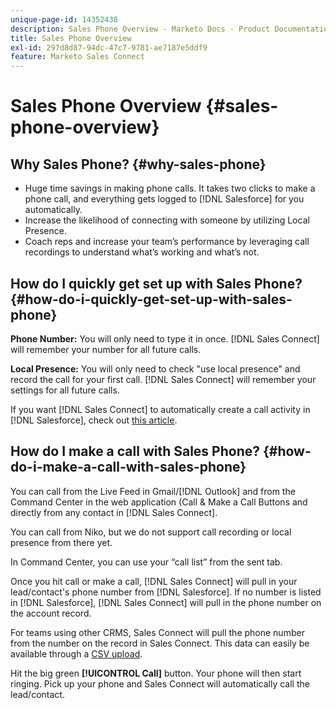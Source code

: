 ```yaml
---
unique-page-id: 14352438
description: Sales Phone Overview - Marketo Docs - Product Documentation
title: Sales Phone Overview
exl-id: 297d8d87-94dc-47c7-9781-ae7187e5ddf9
feature: Marketo Sales Connect
---
```

# Sales Phone Overview {#sales-phone-overview}

## Why Sales Phone? {#why-sales-phone}

* Huge time savings in making phone calls. It takes two clicks to make a phone call, and everything gets logged to [!DNL Salesforce] for you automatically.
* Increase the likelihood of connecting with someone by utilizing Local Presence.
* Coach reps and increase your team’s performance by leveraging call recordings to understand what’s working and what’s not.

## How do I quickly get set up with Sales Phone? {#how-do-i-quickly-get-set-up-with-sales-phone}

**Phone Number:** You will only need to type it in once. [!DNL Sales Connect] will remember your number for all future calls.

**Local Presence:** You will only need to check "use local presence" and record the call for your first call. [!DNL Sales Connect] will remember your settings for all future calls.

If you want [!DNL Sales Connect] to automatically create a call activity in [!DNL Salesforce], check out [this article](/help/marketo/product-docs/marketo-sales-connect/phone/calls-arent-logging-to-salesforce.md).

## How do I make a call with Sales Phone? {#how-do-i-make-a-call-with-sales-phone}

You can call from the Live Feed in Gmail/[!DNL Outlook] and from the Command Center in the web application (Call & Make a Call Buttons and directly from any contact in [!DNL Sales Connect].

You can call from Niko, but we do not support call recording or local presence from there yet.

In Command Center, you can use your “call list” from the sent tab.

Once you hit call or make a call, [!DNL Sales Connect] will pull in your lead/contact's phone number from [!DNL Salesforce]. If no number is listed in [!DNL Salesforce], [!DNL Sales Connect] will pull in the phone number on the account record.

For teams using other CRMS, Sales Connect will pull the phone number from the number on the record in Sales Connect. This data can easily be available through a [CSV upload](/help/marketo/product-docs/marketo-sales-connect/people/managing-contacts/import-contacts-via-csv.md).

Hit the big green **[!UICONTROL Call]** button. Your phone will then start ringing. Pick up your phone and Sales Connect will automatically call the lead/contact.
